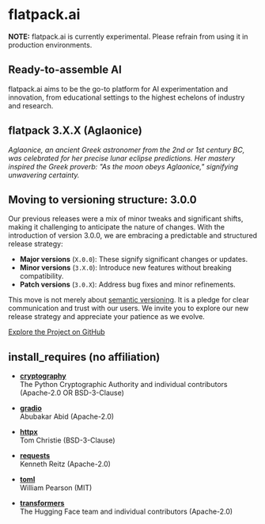 # flatpack.ai

**NOTE:** flatpack.ai is currently experimental. Please refrain from using it in production environments.

## Ready-to-assemble AI

flatpack.ai aims to be the go-to platform for AI experimentation and innovation, from educational settings to the
highest echelons of industry and research.

## flatpack 3.X.X (Aglaonice)

*Aglaonice, an ancient Greek astronomer from the 2nd or 1st century BC, was celebrated for her precise lunar eclipse
predictions. Her mastery inspired the Greek proverb: "As the moon obeys Aglaonice," signifying unwavering certainty.*

## Moving to versioning structure: 3.0.0

Our previous releases were a mix of minor tweaks and significant shifts, making it challenging to anticipate the nature
of changes. With the introduction of version 3.0.0, we are embracing a predictable and structured release strategy:

- **Major versions** (`X.0.0`): These signify significant changes or updates.
- **Minor versions** (`3.X.0`): Introduce new features without breaking compatibility.
- **Patch versions** (`3.0.X`): Address bug fixes and minor refinements.

This move is not merely about [semantic versioning](https://semver.org/). It is a pledge for clear communication and
trust with our users. We invite you to explore our new release strategy and appreciate your patience as we evolve.

[Explore the Project on GitHub](https://github.com/romlingroup/flatpack-ai)

## install_requires (no affiliation)

- **[cryptography](https://pypi.org/project/cryptography/)**\
  The Python Cryptographic Authority and individual contributors\
  (Apache-2.0 OR BSD-3-Clause)

- **[gradio](https://pypi.org/project/gradio/)**\
  Abubakar Abid (Apache-2.0)

- **[httpx](https://pypi.org/project/httpx/)**\
  Tom Christie (BSD-3-Clause)

- **[requests](https://pypi.org/project/requests/)**\
  Kenneth Reitz (Apache-2.0)

- **[toml](https://pypi.org/project/toml/)**\
  William Pearson (MIT)

- **[transformers](https://pypi.org/project/transformers/)**\
  The Hugging Face team and individual contributors (Apache-2.0)